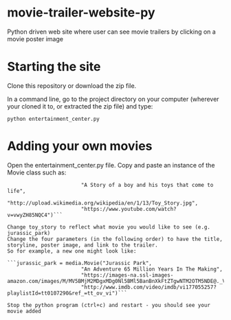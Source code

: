 # movie-trailer-website-py
Python driven web site where user can see movie trailers by clicking on a movie poster image

# Starting the site

Clone this repository or download the zip file.

In a command line, go to the project directory on your computer (wherever your cloned it to, or extracted the zip file) and type:
```
python entertainment_center.py
```

# Adding your own movies

Open the entertainment_center.py file. Copy and paste an instance of the Movie class such as:

```toy_story = media.Movie("Toy Story",
                        "A Story of a boy and his toys that come to life",
                        "http://upload.wikimedia.org/wikipedia/en/1/13/Toy_Story.jpg",
                        "https://www.youtube.com/watch?v=vwyZH85NQC4")```

Change toy_story to reflect what movie you would like to see (e.g. jurassic_park)
Change the four parameters (in the following order) to have the title, storyline, poster image, and link to the trailer.
So for example, a new one might look like:

```jurassic_park = media.Movie("Jurassic Park",
                        "An Adventure 65 Million Years In The Making",
                        "https://images-na.ssl-images-amazon.com/images/M/MV5BMjM2MDgxMDg0Nl5BMl5BanBnXkFtZTgwNTM2OTM5NDE@._V1_.jpg",
                        "http://www.imdb.com/video/imdb/vi177055257?playlistId=tt0107290&ref_=tt_ov_vi")```

Stop the python program (ctrl+c) and restart - you should see your movie added

